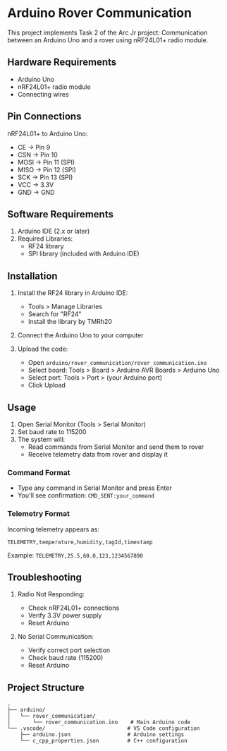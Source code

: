 # Arduino Rover Communication

This project implements Task 2 of the Arc Jr project: Communication between an Arduino Uno and a rover using nRF24L01+ radio module.

## Hardware Requirements

- Arduino Uno
- nRF24L01+ radio module
- Connecting wires

## Pin Connections

nRF24L01+ to Arduino Uno:
- CE -> Pin 9
- CSN -> Pin 10
- MOSI -> Pin 11 (SPI)
- MISO -> Pin 12 (SPI)
- SCK -> Pin 13 (SPI)
- VCC -> 3.3V
- GND -> GND

## Software Requirements

1. Arduino IDE (2.x or later)
2. Required Libraries:
   - RF24 library
   - SPI library (included with Arduino IDE)

## Installation

1. Install the RF24 library in Arduino IDE:
   - Tools > Manage Libraries
   - Search for "RF24"
   - Install the library by TMRh20

2. Connect the Arduino Uno to your computer

3. Upload the code:
   - Open `arduino/rover_communication/rover_communication.ino`
   - Select board: Tools > Board > Arduino AVR Boards > Arduino Uno
   - Select port: Tools > Port > (your Arduino port)
   - Click Upload

## Usage

1. Open Serial Monitor (Tools > Serial Monitor)
2. Set baud rate to 115200
3. The system will:
   - Read commands from Serial Monitor and send them to rover
   - Receive telemetry data from rover and display it

### Command Format
- Type any command in Serial Monitor and press Enter
- You'll see confirmation: `CMD_SENT:your_command`

### Telemetry Format
Incoming telemetry appears as:
```
TELEMETRY,temperature,humidity,tagId,timestamp
```
Example: `TELEMETRY,25.5,60.0,123,1234567890`

## Troubleshooting

1. Radio Not Responding:
   - Check nRF24L01+ connections
   - Verify 3.3V power supply
   - Reset Arduino

2. No Serial Communication:
   - Verify correct port selection
   - Check baud rate (115200)
   - Reset Arduino

## Project Structure

```
.
├── arduino/
│   └── rover_communication/
│       └── rover_communication.ino    # Main Arduino code
└── .vscode/                          # VS Code configuration
    ├── arduino.json                  # Arduino settings
    └── c_cpp_properties.json         # C++ configuration
``` 
